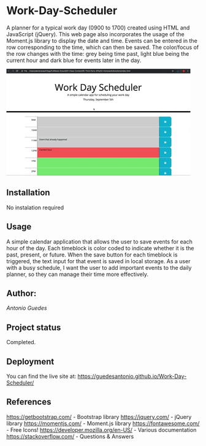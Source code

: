 # Work-Day-Scheduler

A planner for a typical work day (0900 to 1700) created using HTML and JavaScript (jQuery). This web page also incorporates the usage of the Moment.js library to display the date and time. Events can be entered in the row corresponding to the time, which can then be saved. The color/focus of the row changes with the time: grey being time past, light blue being the current hour and dark blue for events later in the day.

![Work-Day-Scheduler Demo](./Assets/05-third-party-apis-homework-demo.gif)

## Installation
No instalation required

## Usage
A simple calendar application that allows the user to save events for each hour of the day. Each timeblock is color coded to indicate whether it is the past, present, or future. When the save button for each timeblock is triggered, the text input for that event is saved in local storage. As a user with a busy schedule, I want the user to add important events to the daily planner, so they can manage their time more effectively.

## Author:
 _Antonio Guedes_ 

## Project status
Completed.

## Deployment
You can find the live site at: https://guedesantonio.github.io/Work-Day-Scheduler/

## References
https://getbootstrap.com/ - Bootstrap library
https://jquery.com/ - jQuery library
https://momentjs.com/ - Moment.js library
https://fontawesome.com/ - Free Icons!
https://developer.mozilla.org/en-US/ - Various documentation
https://stackoverflow.com/ - Questions & Answers

